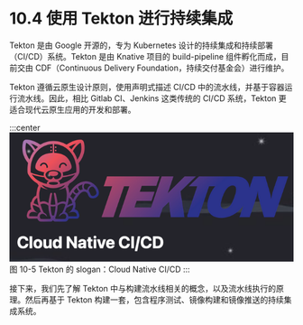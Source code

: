 # 10.4 使用 Tekton 进行持续集成

Tekton 是由 Google 开源的，专为 Kubernetes 设计的持续集成和持续部署（CI/CD）系统。Tekton 是由 Knative 项目的 build-pipeline 组件孵化而成，目前交由 CDF（Continuous Delivery Foundation，持续交付基金会）进行维护。

Tekton 遵循云原生设计原则，使用声明式描述 CI/CD 中的流水线，并基于容器运行流水线。因此，相比 Gitlab CI、Jenkins 这类传统的 CI/CD 系统，Tekton 更适合现代云原生应用的开发和部署。 

:::center
  ![](../assets/Tekton.png)<br/>
  图 10-5 Tekton 的 slogan：Cloud Native CI/CD
:::

接下来，我们先了解 Tekton 中与构建流水线相关的概念，以及流水线执行的原理。然后再基于 Tekton 构建一套，包含程序测试、镜像构建和镜像推送的持续集成系统。 